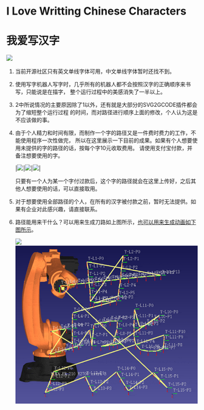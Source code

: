 ﻿# I Love Writting Chinese Characters
# 我爱写汉字

![](https://raw.githubusercontent.com/yanzixiang/ILoveWrittingChineseCharacters/master/GIF/%E6%88%91%E7%88%B1%E5%86%99%E6%B1%89%E5%AD%97%E5%8E%8B%E7%BC%A9.gif)

1. 当前开源社区只有英文单线字体可用，中文单线字体暂时还找不到。 
2. 使用写字机器人写字时，几乎所有的机器人都不会按照汉字的正确顺序来书写，只能说是在描字，
   整个运行过程中的美感消失了一半以上。
3. 2中所说情况的主要原因除了1以外，还有就是大部分的SVG2GCODE插件都会为了缩短整个运行过程
   的时间，而对路径进行顺序上面的修改，个人认为这是不应该做的事。
4. 由于个人精力和时间有限，而制作一个字的路径又是一件费时费力的工作，不能使用程序一次性做完，
   所以在这里展示一下目前的成果。如果有个人想要使用未提供的字的路径的话，按每个字10元收取费用。
   请使用支付宝付款，并备注想要使用的字。

   |![](https://raw.githubusercontent.com/yanzixiang/ILoveWrittingChineseCharacters/master/SK/weixin.png)|![](https://raw.githubusercontent.com/yanzixiang/ILoveWrittingChineseCharacters/master/SK/891582546.jpg)|![](https://raw.githubusercontent.com/yanzixiang/ILoveWrittingChineseCharacters/master/SK/1580970624.jpg)|

   只要有一个人为某一个字付过款后，这个字的路径就会在这里上传好，之后其他人想要使用的话，可以直接取用。

5. 对于想要使用全部路径的个人，在所有的汉字被付款之前，暂时无法提供。如果有企业对此感兴趣，请直接联系。
6. 路径能用来干什么？可以用来生成刀路如上图所示，[也可以用来生成动画如下图所示](http://yanzixiang.github.io/animejs.html)。

   ![](https://raw.githubusercontent.com/yanzixiang/ILoveWrittingChineseCharacters/master/GIF/燕子翔.gif)
   ![](https://raw.githubusercontent.com/yanzixiang/ILoveWrittingChineseCharacters/master/GIF/燕KUKA压缩.gif)
